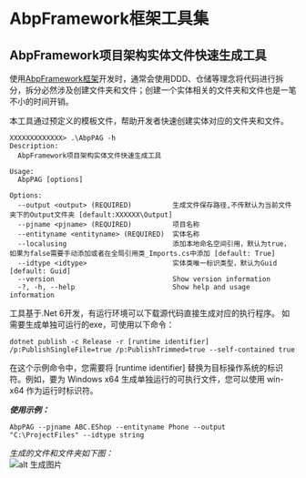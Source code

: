 # AbpFramework框架工具集

## AbpFramework项目架构实体文件快速生成工具

使用[AbpFramework框架](https://abp.io/)开发时，通常会使用DDD、仓储等理念将代码进行拆分，拆分必然涉及创建文件夹和文件；创建一个实体相关的文件夹和文件也是一笔不小的时间开销。

本工具通过预定义的模板文件，帮助开发者快速创建实体对应的文件夹和文件。

```
XXXXXXXXXXXXX> .\AbpPAG -h
Description:
  AbpFramework项目架构实体文件快速生成工具

Usage:
  AbpPAG [options]

Options:
  --output <output> (REQUIRED)          生成文件保存路径,不传默认为当前文件夹下的Output文件夹 [default:XXXXXX\Output]
  --pjname <pjname> (REQUIRED)          项目名称
  --entityname <entityname> (REQUIRED)  实体名称
  --localusing                          添加本地命名空间引用，默认为true，如果为false需要手动添加或者在全局引用类_Imports.cs中添加 [default: True]
  --idtype <idtype>                     实体类唯一标识类型，默认为Guid [default: Guid]
  --version                             Show version information
  -?, -h, --help                        Show help and usage information
```


工具基于.Net 6开发，有运行环境可以下载源代码直接生成对应的执行程序。
如需要生成单独可运行的exe，可使用以下命令：
```
dotnet publish -c Release -r [runtime identifier] /p:PublishSingleFile=true /p:PublishTrimmed=true --self-contained true
```
在这个示例命令中，您需要将 [runtime identifier] 替换为目标操作系统的标识符。例如，要为 Windows x64 生成单独运行的可执行文件，您可以使用 win-x64 作为运行时标识符。


***使用示例：***
```
AbpPAG --pjname ABC.EShop --entityname Phone --output "C:\ProjectFiles" --idtype string
```
*生成的文件和文件夹如下图：*  
![alt 生成图片](https://github.com/jojinshallar/MasaTool/blob/master/Images/AbpPAGFolderSample.png)
